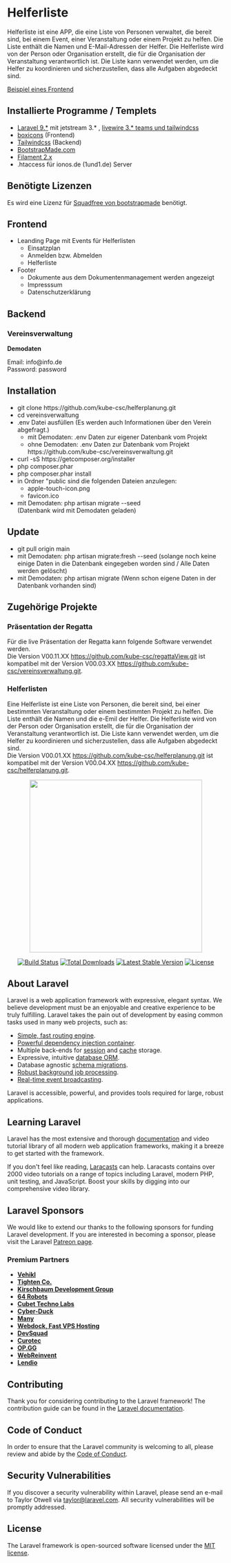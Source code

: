 <h1>Helferliste</h1>
<p>
Helferliste ist eine APP, die eine Liste von Personen verwaltet, die bereit sind, bei einem Event, einer Veranstaltung oder einem Projekt zu helfen. 
Die Liste enthält die Namen und E-Mail-Adressen der Helfer. Die Helferliste wird von der Person oder Organisation erstellt, die für die Organisation der Veranstaltung verantwortlich ist. Die Liste kann verwendet werden, um 
die Helfer zu koordinieren und sicherzustellen, dass alle Aufgaben abgedeckt sind.
</p>
<a href="https://helfer.kel-datteln.de">Beispiel eines Frontend</a>

<h2>Installierte Programme / Templets</h2>
<ul>
  <li><a href="https://jetstream.laravel.com/2.x/introduction.html" target="_blank">Laravel 9.*</a> mit jetstream 3.* , <a href="https://jetstream.laravel.com/3.x/stacks/livewire.html" target="_blank">livewire 3.* teams und tailwindcss</a> 
  <li><a href="https://boxicons.com/">boxicons</a> (Frontend)</li>
  <li><a href="https://tailwindcss.com/">Tailwindcss</a> (Backend)</li>
  <li><a href="https://bootstrapmade.com/squadfree-free-bootstrap-template-creative/">BootstrapMade.com </a></li>
  <li><a href="https://filamentphp.com">Filament 2.x</a></li>  
<li>.htaccess für ionos.de (1und1.de) Server</li>
</ul>

<h2>Benötigte Lizenzen</h2>
Es wird eine Lizenz für
<a href="https://bootstrapmade.com/squadfree-free-bootstrap-template-creative/">Squadfree von bootstrapmade</a>
benötigt.

<h2>Frontend</h2>
<ul>
    <li>Leanding Page mit Events für Helferlisten
         <ul>
          <li>Einsatzplan</li>
          <li>Anmelden bzw. Abmelden</li>
          <li>Helferliste</li>
         </ul>
    </li>
    <li>Footer
    <ul>
        <li>Dokumente aus dem Dokumentenmanagement werden angezeigt</li>
        <li>Impresssum</li>
        <li>Datenschutzerklärung</li>
    </ul>
  </li>
</ul>

<h2>Backend</h2>
<h3>Vereinsverwaltung</h3>
<strong>Demodaten</strong>
<p>
  Email: info@info.de<br>
  Password: password
</p>

<h2>Installation</h2>
<ul>
   <li>git clone https://github.com/kube-csc/helferplanung.git</li>
   <li>cd vereinsverwaltung</li>
   <li>.env Datei ausfüllen (Es werden auch Informationen über den Verein abgefragt.)
  <ul>
    <li>mit Demodaten: .env Daten zur eigener Datenbank vom Projekt</li>
    <li>ohne Demodaten: .env Daten zur Datenbank vom Projekt https://github.com/kube-csc/vereinsverwaltung.git</li>
  </ul>

   </li>
   <li>curl -sS https://getcomposer.org/installer</li>
   <li>php composer.phar</li>
   <li>php composer.phar install</li>
   <li>in Ordner "public sind die folgenden Dateien anzulegen:
   <ul>
     <li>apple-touch-icon.png</li>
     <li>favicon.ico</li>
   </ul>
   <li>mit Demodaten: php artisan migrate --seed<br>(Datenbank wird mit Demodaten geladen)</li>
</ul>

<h2>Update</h2>
<ul>
   <li>git pull origin main</li>
   <li>mit Demodaten: php artisan migrate:fresh --seed (solange noch keine einige Daten in die Datenbank eingegeben worden sind / Alle Daten werden gelöscht)</li>
   <li>mit Demodaten: php artisan migrate (Wenn schon eigene Daten in der Datenbank vorhanden sind)</li>
</ul>

<h2>Zugehörige Projekte</h2>
<h3>Präsentation der Regatta</h3>
<p>
    Für die live Präsentation der Regatta kann folgende Software verwendet werden.<br>
    Die Version V00.11.XX <a href="https://github.com/kube-csc/regattaView.git" target="_blank">https://github.com/kube-csc/regattaView.git</a> ist kompatibel mit der Version V00.03.XX <a href="https://github.com/kube-csc/vereinsverwaltung.git" target="_blank">https://github.com/kube-csc/vereinsverwaltung.git</a>.
</p>
<h3>Helferlisten</h3>
<p>
Eine Helferliste ist eine Liste von Personen, die bereit sind, bei einer bestimmten Veranstaltung oder einem bestimmten Projekt zu helfen. Die Liste enthält die Namen und die e-Emil der Helfer. Die Helferliste wird von der Person oder Organisation erstellt, die für die Organisation der Veranstaltung verantwortlich ist.
Die Liste kann verwendet werden, um die Helfer zu koordinieren und sicherzustellen, dass alle Aufgaben abgedeckt sind.<br>
Die Version V00.01.XX <a href="https://github.com/kube-csc/helferplanung.git" target="_blank">https://github.com/kube-csc/helferplanung.git</a> ist kompatibel mit der Version V00.04.XX <a href="https://github.com/kube-csc/helferplanung.git" target="_blank">https://github.com/kube-csc/helferplanung.git</a>.
</p>

<p align="center"><a href="https://laravel.com" target="_blank"><img src="https://raw.githubusercontent.com/laravel/art/master/logo-lockup/5%20SVG/2%20CMYK/1%20Full%20Color/laravel-logolockup-cmyk-red.svg" width="400"></a></p>

<p align="center">
<a href="https://travis-ci.org/laravel/framework"><img src="https://travis-ci.org/laravel/framework.svg" alt="Build Status"></a>
<a href="https://packagist.org/packages/laravel/framework"><img src="https://img.shields.io/packagist/dt/laravel/framework" alt="Total Downloads"></a>
<a href="https://packagist.org/packages/laravel/framework"><img src="https://img.shields.io/packagist/v/laravel/framework" alt="Latest Stable Version"></a>
<a href="https://packagist.org/packages/laravel/framework"><img src="https://img.shields.io/packagist/l/laravel/framework" alt="License"></a>
</p>

## About Laravel

Laravel is a web application framework with expressive, elegant syntax. We believe development must be an enjoyable and creative experience to be truly fulfilling. Laravel takes the pain out of development by easing common tasks used in many web projects, such as:

- [Simple, fast routing engine](https://laravel.com/docs/routing).
- [Powerful dependency injection container](https://laravel.com/docs/container).
- Multiple back-ends for [session](https://laravel.com/docs/session) and [cache](https://laravel.com/docs/cache) storage.
- Expressive, intuitive [database ORM](https://laravel.com/docs/eloquent).
- Database agnostic [schema migrations](https://laravel.com/docs/migrations).
- [Robust background job processing](https://laravel.com/docs/queues).
- [Real-time event broadcasting](https://laravel.com/docs/broadcasting).

Laravel is accessible, powerful, and provides tools required for large, robust applications.

## Learning Laravel

Laravel has the most extensive and thorough [documentation](https://laravel.com/docs) and video tutorial library of all modern web application frameworks, making it a breeze to get started with the framework.

If you don't feel like reading, [Laracasts](https://laracasts.com) can help. Laracasts contains over 2000 video tutorials on a range of topics including Laravel, modern PHP, unit testing, and JavaScript. Boost your skills by digging into our comprehensive video library.

## Laravel Sponsors

We would like to extend our thanks to the following sponsors for funding Laravel development. If you are interested in becoming a sponsor, please visit the Laravel [Patreon page](https://patreon.com/taylorotwell).

### Premium Partners

- **[Vehikl](https://vehikl.com/)**
- **[Tighten Co.](https://tighten.co)**
- **[Kirschbaum Development Group](https://kirschbaumdevelopment.com)**
- **[64 Robots](https://64robots.com)**
- **[Cubet Techno Labs](https://cubettech.com)**
- **[Cyber-Duck](https://cyber-duck.co.uk)**
- **[Many](https://www.many.co.uk)**
- **[Webdock, Fast VPS Hosting](https://www.webdock.io/en)**
- **[DevSquad](https://devsquad.com)**
- **[Curotec](https://www.curotec.com/services/technologies/laravel/)**
- **[OP.GG](https://op.gg)**
- **[WebReinvent](https://webreinvent.com/?utm_source=laravel&utm_medium=github&utm_campaign=patreon-sponsors)**
- **[Lendio](https://lendio.com)**

## Contributing

Thank you for considering contributing to the Laravel framework! The contribution guide can be found in the [Laravel documentation](https://laravel.com/docs/contributions).

## Code of Conduct

In order to ensure that the Laravel community is welcoming to all, please review and abide by the [Code of Conduct](https://laravel.com/docs/contributions#code-of-conduct).

## Security Vulnerabilities

If you discover a security vulnerability within Laravel, please send an e-mail to Taylor Otwell via [taylor@laravel.com](mailto:taylor@laravel.com). All security vulnerabilities will be promptly addressed.

## License

The Laravel framework is open-sourced software licensed under the [MIT license](https://opensource.org/licenses/MIT).
